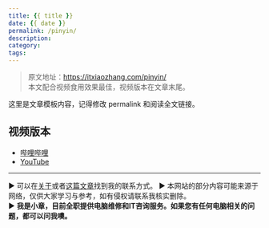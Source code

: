 ```yaml
---
title: {{ title }}
date: {{ date }}
permalink: /pinyin/
description: 
category: 
tags: 
---
```


> 原文地址：<https://itxiaozhang.com/pinyin/>  
> 本文配合视频食用效果最佳，视频版本在文章末尾。   

这里是文章模板内容，记得修改 permalink 和阅读全文链接。

## 视频版本

- [哔哩哔哩](lianjie)
- [YouTube](lianjie)

---
▶ 可以在[关于](https://itxiaozhang.com/about/)或者[这篇文章](https://itxiaozhang.com/about-computer-repair-services-with-me/)找到我的联系方式。
▶ 本网站的部分内容可能来源于网络，仅供大家学习与参考，如有侵权请联系我核实删除。  
▶ **我是小章，目前全职提供电脑维修和IT咨询服务。如果您有任何电脑相关的问题，都可以问我噢。**  
